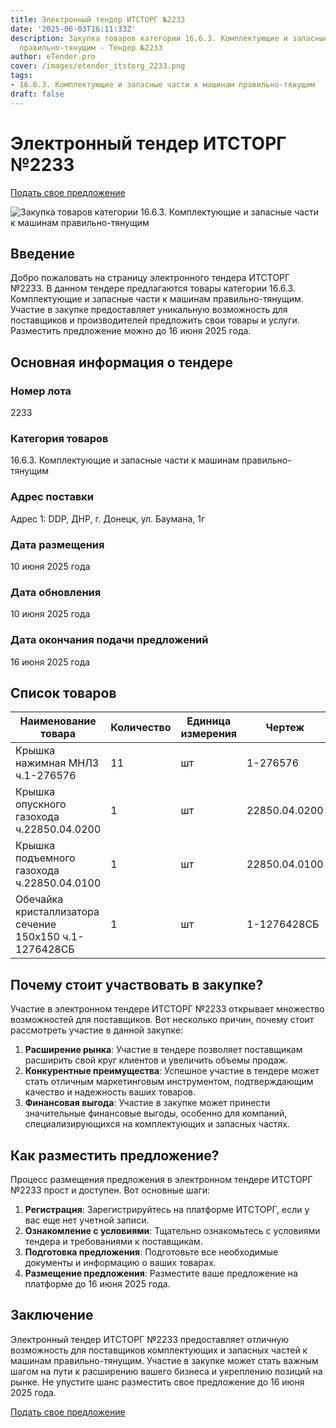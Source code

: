```yaml
---
title: Электронный тендер ИТСТОРГ №2233
date: '2025-06-03T16:11:33Z'
description: Закупка товаров категории 16.6.3. Комплектующие и запасные части к машинам
  правильно-тянущим - Тендер №2233
author: eTender.pro
cover: /images/etender_itstorg_2233.png
tags:
- 16.6.3. Комплектующие и запасные части к машинам правильно-тянущим
draft: false
---
```

# Электронный тендер ИТСТОРГ №2233

[Подать свое предложение](https://itstorg.ru/tender-2233?utm_source=etender)

![Закупка товаров категории 16.6.3. Комплектующие и запасные части к машинам правильно-тянущим](/images/etender_itstorg_2233.png)

## Введение

Добро пожаловать на страницу электронного тендера ИТСТОРГ №2233. В данном тендере предлагаются товары категории 16.6.3. Комплектующие и запасные части к машинам правильно-тянущим. Участие в закупке предоставляет уникальную возможность для поставщиков и производителей предложить свои товары и услуги. Разместить предложение можно до 16 июня 2025 года.

## Основная информация о тендере

### Номер лота
2233

### Категория товаров
16.6.3. Комплектующие и запасные части к машинам правильно-тянущим

### Адрес поставки
Адрес 1: DDP, ДНР, г. Донецк, ул. Баумана, 1г

### Дата размещения
10 июня 2025 года

### Дата обновления
10 июня 2025 года

### Дата окончания подачи предложений
16 июня 2025 года

## Список товаров

| Наименование товара | Количество | Единица измерения | Чертеж | Наличие чертежа |
|----------------------|------------|-------------------|--------|----------------|
| Крышка нажимная МНЛЗ ч.1-276576 | 11 | шт | 1-276576 | Нет |
| Крышка опускного газохода ч.22850.04.0200 | 1 | шт | 22850.04.0200 | Нет |
| Крышка подъемного газохода ч.22850.04.0100 | 1 | шт | 22850.04.0100 | Нет |
| Обечайка кристаллизатора сечение 150х150 ч.1-1276428СБ | 1 | шт | 1-1276428СБ | Нет |

## Почему стоит участвовать в закупке?

Участие в электронном тендере ИТСТОРГ №2233 открывает множество возможностей для поставщиков. Вот несколько причин, почему стоит рассмотреть участие в данной закупке:

1. **Расширение рынка**: Участие в тендере позволяет поставщикам расширить свой круг клиентов и увеличить объемы продаж.
2. **Конкурентные преимущества**: Успешное участие в тендере может стать отличным маркетинговым инструментом, подтверждающим качество и надежность ваших товаров.
3. **Финансовая выгода**: Участие в закупке может принести значительные финансовые выгоды, особенно для компаний, специализирующихся на комплектующих и запасных частях.

## Как разместить предложение?

Процесс размещения предложения в электронном тендере ИТСТОРГ №2233 прост и доступен. Вот основные шаги:

1. **Регистрация**: Зарегистрируйтесь на платформе ИТСТОРГ, если у вас еще нет учетной записи.
2. **Ознакомление с условиями**: Тщательно ознакомьтесь с условиями тендера и требованиями к поставщикам.
3. **Подготовка предложения**: Подготовьте все необходимые документы и информацию о ваших товарах.
4. **Размещение предложения**: Разместите ваше предложение на платформе до 16 июня 2025 года.

## Заключение

Электронный тендер ИТСТОРГ №2233 предоставляет отличную возможность для поставщиков комплектующих и запасных частей к машинам правильно-тянущим. Участие в закупке может стать важным шагом на пути к расширению вашего бизнеса и укреплению позиций на рынке. Не упустите шанс разместить свое предложение до 16 июня 2025 года.

[Подать свое предложение](https://itstorg.ru/tender-2233?utm_source=etender)